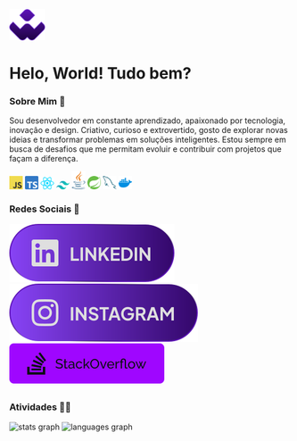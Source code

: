 <img style="width: 64px" src="./assets/logo-perfil.svg">
<h1>Helo, World! Tudo bem?</h1>

###

### Sobre Mim 📖
Sou desenvolvedor em constante aprendizado, apaixonado por tecnologia, inovação e design. Criativo, curioso e extrovertido, gosto de explorar novas ideias e transformar problemas em soluções inteligentes. Estou sempre em busca de desafios que me permitam evoluir e contribuir com projetos que façam a diferença.

<div>
  <img style="width: 24px" src="./assets/stack/javascript.svg">
  <img style="width: 24px" src="./assets/stack/typescript.svg">
  <img style="width: 24px" src="./assets/stack/react.svg">
  <img style="width: 24px" src="./assets/stack/tailwindcss.svg">
  <img style="width: 24px" src="./assets/stack/java.svg">
  <img style="width: 24px" src="./assets/stack/spring.svg">
  <img style="width: 24px" src="./assets/stack/mysql.svg">
  <img style="width: 24px" src="./assets/stack/docker.svg">
<div/>

###

### Redes Sociais 🔗

[![Linkedin](./assets/linkedin.svg)](https://www.linkedin.com/in/wagner-felipe-gomes-ferreira-62959a260)
[![Instagram](./assets/instagram.svg)](https://www.instagram.com/wgnr.f/)
[![Stackoverflow](./assets/stackoverflow.svg)](https://stackoverflow.com/users/28366880/wagner-felipe)

##

### Atividades 👨‍💻
<div>
  <img src="https://github-readme-stats.vercel.app/api?username=wagnerfgomes&hide_title=true&hide_rank=false&show_icons=true&include_all_commits=true&count_private=true&disable_animations=true&theme=github_dark&locale=pt-br&hide_border=false&order=1" height="100" alt="stats graph"  />
  <img src="https://github-readme-stats.vercel.app/api/top-langs?username=wagnerfgomes&locale=pt-br&hide_title=true&layout=compact&card_width=320&langs_count=10&theme=github_dark&hide_border=false&order=2" height="100" alt="languages graph"  />
</div>

##